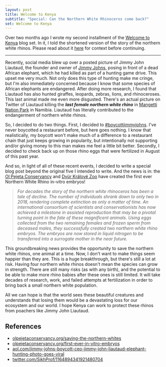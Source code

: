 ```yaml
---
layout: post
title: Welcome to Kenya
subtitle: "Special: Can the Northern White Rhinoceros come back?"
set: Welcome to Kenya
---
```


Over two months ago I wrote my second installment of the [Welcome to Kenya](/set/welcome-to-kenya) blog set. In it, I told the shortened version of the story of the northern white rhinos. Please read about it [here](/posts/welcome-to-kenya/2019-09-16-the-game-drives) for context before continuing.

---

Recently, social media blew up over a posted picture of Jimmy John Liautaud, the founder and owner of <a href="https://www.jimmyjohns.com/" target="_blank">Jimmy Johns</a>, posing in front of a dead African elephant, which he had killed as part of a hunting game drive. This upset me very much. Not only does this type of hunting make me cringe, but I'm also immediately concerned because I know that some species of African elephants are endangered. After doing more research, I found that Liautaud has also hunted giraffes, leopards, zebras, lions, and rhinoceroses. This last animal made me even more disgusted. There's an actual picture on Twitter of Liautaud killing the **_last female northern white rhino_** in <a href="https://en.wikipedia.org/wiki/Mangetti_National_Park" target="_blank">Mangetti Nation Park</a> in Namibia. Liautaud has literally contributed to the endangerment of northern white rhinos.

So, I decided to do two things. First, I decided to <a href="https://twitter.com/search?q=%23boycottjimmyjohns&src=typeahead_click" target="_blank">#boycottjimmyjohns</a>. I've never boycotted a restaurant before, but here goes nothing. I know that realistically, my boycott won't make much of a difference to a restaurant chain that just keeps growing in popularity, but intentionally not supporting and/or giving money to this man makes me feel a little bit better. Secondly, I decided to check back up on those rhino eggs that were fertilized in August of this past year.

And so, in light of all of these recent events, I decided to write a special blog post beyond the original five I intended to write. And the news is in: the <a href="https://www.olpejetaconservancy.org/" target="_blank">Ol Pejeta Conservancy</a> and <a href="https://safaripark.cz/" target="_blank">Dvür Králové Zoo</a> have created the first ever Northern White Rhino in-vitro embryos!

> _For decades the story of the northern white rhinoceros has been a tale of decline. The number of individuals shrank down to only two in 2018, rendering complete extinction as only a matter of time. An international consortium of scientists and conservationists has now achieved a milestone in assisted reproduction that may be a pivotal turning point in the fate of these magnificent animals. Using eggs collected from the two remaining females and frozen sperm from deceased males, they successfully created two northern white rhino embryos. The embryos are now stored in liquid nitrogen to be transferred into a surrogate mother in the near future._

This groundbreaking news provides the opportunity to save the northern white rhinos, one animal at a time. Now, I don't want to make things seem happier than they are. This is a huge breakthrough, but there's still a lot at risk. Having four northern white rhinos doesn't mean the species can grow in strength. There are still many risks (as with any birth), and the potential to be able to make more rhino babies after these ones is still limited. It will take decades of research, work, and failed attempts at fertilization in order to bring back a small northern white population.

All we can hope is that the world sees these beautiful creatures and understands that losing them would be a devastating loss for our ecosystem and our world. I hope Kenya can work to protect these rhinos from poachers like Jimmy John Liautaud.

## References

* <a href="https://www.olpejetaconservancy.org/saving-the-northern-whites/" target="_blank">olpejetaconservancy.org/saving-the-northern-whites</a>
* <a href="https://www.olpejetaconservancy.org/first-ever-in-vitro-embryos/" target="_blank">olpejetaconservancy.org/first-ever-in-vitro-embryos</a>
* <a href="https://www.aol.com/article/finance/2019/08/23/jimmy-johns-boycott-ceo-jimmy-john-liautaud-elephant-hunting-photo-goes-viral/23800248/?fbclid=IwAR3ZGSFAQ3btXRtEefAPq9oMNOFlterroWAz54rNyRuTLAwqWjJXkXXU9dM" target="_blank">aol.com/jimmy-johns-boycott-ceo-jimmy-john-liautaud-elephant-hunting-photo-goes-viral</a>
* <a href="https://twitter.com/SikhProf/status/1164894341921480704" target="_blank">twitter.com/SikhProf/1164894341921480704</a>
